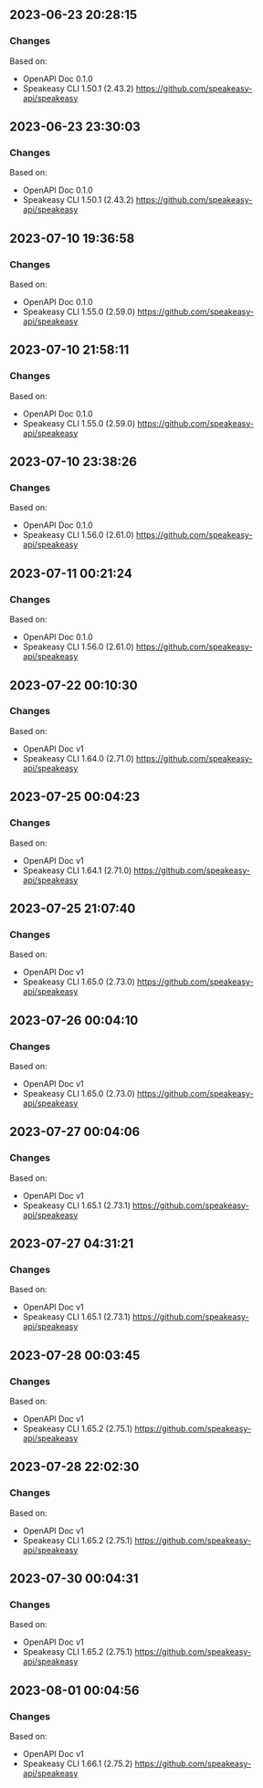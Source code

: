 

## 2023-06-23 20:28:15
### Changes
Based on:
- OpenAPI Doc 0.1.0 
- Speakeasy CLI 1.50.1 (2.43.2) https://github.com/speakeasy-api/speakeasy

## 2023-06-23 23:30:03
### Changes
Based on:
- OpenAPI Doc 0.1.0 
- Speakeasy CLI 1.50.1 (2.43.2) https://github.com/speakeasy-api/speakeasy

## 2023-07-10 19:36:58
### Changes
Based on:
- OpenAPI Doc 0.1.0 
- Speakeasy CLI 1.55.0 (2.59.0) https://github.com/speakeasy-api/speakeasy

## 2023-07-10 21:58:11
### Changes
Based on:
- OpenAPI Doc 0.1.0 
- Speakeasy CLI 1.55.0 (2.59.0) https://github.com/speakeasy-api/speakeasy

## 2023-07-10 23:38:26
### Changes
Based on:
- OpenAPI Doc 0.1.0 
- Speakeasy CLI 1.56.0 (2.61.0) https://github.com/speakeasy-api/speakeasy

## 2023-07-11 00:21:24
### Changes
Based on:
- OpenAPI Doc 0.1.0 
- Speakeasy CLI 1.56.0 (2.61.0) https://github.com/speakeasy-api/speakeasy

## 2023-07-22 00:10:30
### Changes
Based on:
- OpenAPI Doc v1 
- Speakeasy CLI 1.64.0 (2.71.0) https://github.com/speakeasy-api/speakeasy

## 2023-07-25 00:04:23
### Changes
Based on:
- OpenAPI Doc v1 
- Speakeasy CLI 1.64.1 (2.71.0) https://github.com/speakeasy-api/speakeasy

## 2023-07-25 21:07:40
### Changes
Based on:
- OpenAPI Doc v1 
- Speakeasy CLI 1.65.0 (2.73.0) https://github.com/speakeasy-api/speakeasy

## 2023-07-26 00:04:10
### Changes
Based on:
- OpenAPI Doc v1 
- Speakeasy CLI 1.65.0 (2.73.0) https://github.com/speakeasy-api/speakeasy

## 2023-07-27 00:04:06
### Changes
Based on:
- OpenAPI Doc v1 
- Speakeasy CLI 1.65.1 (2.73.1) https://github.com/speakeasy-api/speakeasy

## 2023-07-27 04:31:21
### Changes
Based on:
- OpenAPI Doc v1 
- Speakeasy CLI 1.65.1 (2.73.1) https://github.com/speakeasy-api/speakeasy

## 2023-07-28 00:03:45
### Changes
Based on:
- OpenAPI Doc v1 
- Speakeasy CLI 1.65.2 (2.75.1) https://github.com/speakeasy-api/speakeasy

## 2023-07-28 22:02:30
### Changes
Based on:
- OpenAPI Doc v1 
- Speakeasy CLI 1.65.2 (2.75.1) https://github.com/speakeasy-api/speakeasy

## 2023-07-30 00:04:31
### Changes
Based on:
- OpenAPI Doc v1 
- Speakeasy CLI 1.65.2 (2.75.1) https://github.com/speakeasy-api/speakeasy

## 2023-08-01 00:04:56
### Changes
Based on:
- OpenAPI Doc v1 
- Speakeasy CLI 1.66.1 (2.75.2) https://github.com/speakeasy-api/speakeasy